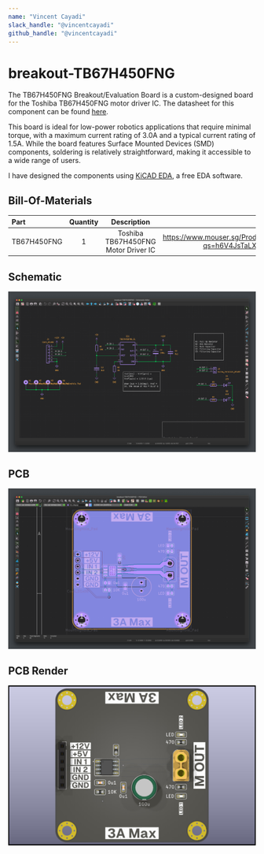 ```yaml
---
name: "Vincent Cayadi"
slack_handle: "@vincentcayadi"
github_handle: "@vincentcayadi"
---
```


# breakout-TB67H450FNG

The TB67H450FNG Breakout/Evaluation Board is a custom-designed board for the Toshiba TB67H450FNG motor driver IC. The datasheet for this component can be found [here](https://toshiba.semicon-storage.com/info/TB67H450FNG_datasheet_en_20201126.pdf?did=65346&prodName=TB67H450FNG).

This board is ideal for low-power robotics applications that require minimal torque, with a maximum current rating of 3.0A and a typical current rating of 1.5A. While the board features Surface Mounted Devices (SMD) components, soldering is relatively straightforward, making it accessible to a wide range of users.

I have designed the components using [KiCAD EDA](https://www.kicad.org/), a free EDA software.

## Bill-Of-Materials

| Part        | Quantity |             Description             |                                           Link                                            |
| :---------- | :------: | :---------------------------------: | :---------------------------------------------------------------------------------------: |
| TB67H450FNG |    1     | Toshiba TB67H450FNG Motor Driver IC | https://www.mouser.sg/ProductDetail/Toshiba/TB67H450FNGEL?qs=h6V4JsTaLXeReNg2bp0jug%3D%3D |


## Schematic

![Schematic](schematic.jpeg)

## PCB

![PCB](pcb.jpeg)

## PCB Render

![PCB Render](board-view.jpg)
